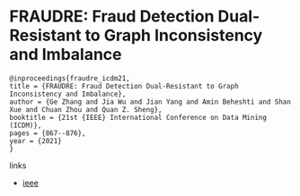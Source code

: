 # FRAUDRE: Fraud Detection Dual-Resistant to Graph Inconsistency and Imbalance

```
@inproceedings{fraudre_icdm21,
title = {FRAUDRE: Fraud Detection Dual-Resistant to Graph Inconsistency and Imbalance},
author = {Ge Zhang and Jia Wu and Jian Yang and Amin Beheshti and Shan Xue and Chuan Zhou and Quan Z. Sheng},
booktitle = {21st {IEEE} International Conference on Data Mining (ICDM)},
pages = {867--876},
year = {2021}
}
```

links
- [ieee](https://ieeexplore.ieee.org/document/9679178)
